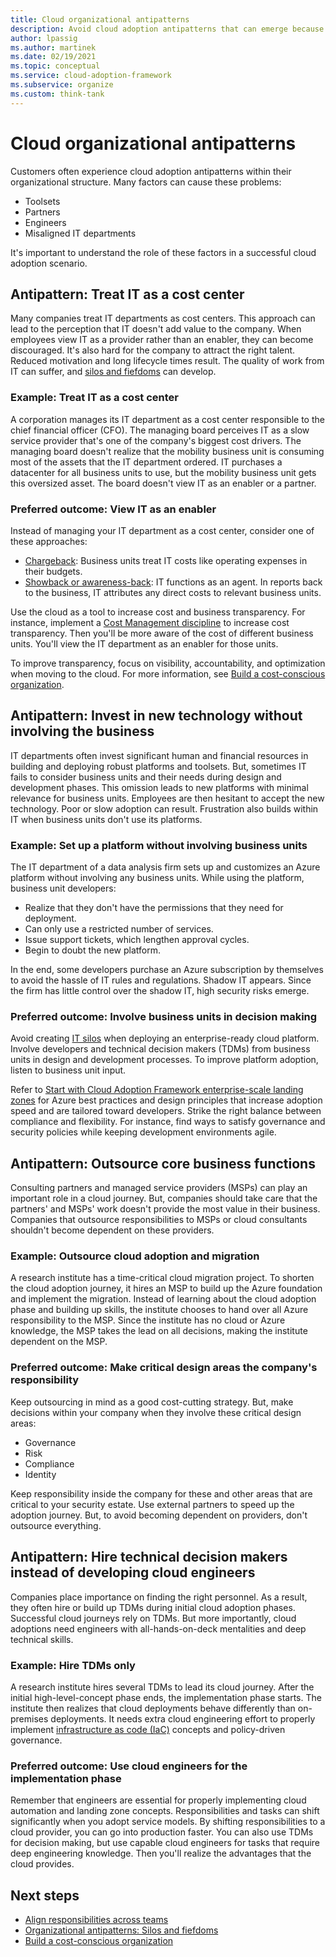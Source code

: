 ```yaml
---
title: Cloud organizational antipatterns
description: Avoid cloud adoption antipatterns that can emerge because of organizational issues like misaligned IT departments, partnerships, and engineering assignments.
author: lpassig
ms.author: martinek
ms.date: 02/19/2021
ms.topic: conceptual
ms.service: cloud-adoption-framework
ms.subservice: organize
ms.custom: think-tank
---
```


# Cloud organizational antipatterns

Customers often experience cloud adoption antipatterns within their organizational structure. Many factors can cause these problems:

- Toolsets
- Partners
- Engineers
- Misaligned IT departments

It's important to understand the role of these factors in a successful cloud adoption scenario.

## Antipattern: Treat IT as a cost center

Many companies treat IT departments as cost centers. This approach can lead to the perception that IT doesn't add value to the company. When employees view IT as a provider rather than an enabler, they can become discouraged. It's also hard for the company to attract the right talent. Reduced motivation and long lifecycle times result. The quality of work from IT can suffer, and [silos and fiefdoms](../organize/fiefdoms-silos.md) can develop.

### Example: Treat IT as a cost center

A corporation manages its IT department as a cost center responsible to the chief financial officer (CFO). The managing board perceives IT as a slow service provider that's one of the company's biggest cost drivers. The managing board doesn't realize that the mobility business unit is consuming most of the assets that the IT department ordered. IT purchases a datacenter for all business units to use, but the mobility business unit gets this oversized asset. The board doesn't view IT as an enabler or a partner.

### Preferred outcome: View IT as an enabler

Instead of managing your IT department as a cost center, consider one of these approaches:

- [Chargeback](../strategy/cloud-accounting.md#chargeback): Business units treat IT costs like operating expenses in their budgets.
- [Showback or awareness-back](../strategy/cloud-accounting.md#showback-or-awareness-back): IT functions as an agent. In reports back to the business, IT attributes any direct costs to relevant business units.

Use the cloud as a tool to increase cost and business transparency. For instance, implement a [Cost Management discipline](../govern/cost-management/index.md) to increase cost transparency. Then you'll be more aware of the cost of different business units. You'll view the IT department as an enabler for those units.

To improve transparency, focus on visibility, accountability, and optimization when moving to the cloud. For more information, see [Build a cost-conscious organization](../organize/cost-conscious-organization.md).

## Antipattern: Invest in new technology without involving the business

IT departments often invest significant human and financial resources in building and deploying robust platforms and toolsets. But, sometimes IT fails to consider business units and their needs during design and development phases. This omission leads to new platforms with minimal relevance for business units. Employees are then hesitant to accept the new technology. Poor or slow adoption can result. Frustration also builds within IT when business units don't use its platforms.

### Example: Set up a platform without involving business units

The IT department of a data analysis firm sets up and customizes an Azure platform without involving any business units. While using the platform, business unit developers:

- Realize that they don't have the permissions that they need for deployment.
- Can only use a restricted number of services.
- Issue support tickets, which lengthen approval cycles.
- Begin to doubt the new platform.

In the end, some developers purchase an Azure subscription by themselves to avoid the hassle of IT rules and regulations. Shadow IT appears. Since the firm has little control over the shadow IT, high security risks emerge.

### Preferred outcome: Involve business units in decision making

Avoid creating [IT silos](../organize/fiefdoms-silos.md) when deploying an enterprise-ready cloud platform. Involve developers and technical decision makers (TDMs) from business units in design and development processes. To improve platform adoption, listen to business unit input.

Refer to [Start with Cloud Adoption Framework enterprise-scale landing zones](../ready/enterprise-scale/index.md) for Azure best practices and design principles that increase adoption speed and are tailored toward developers. Strike the right balance between compliance and flexibility. For instance, find ways to satisfy governance and security policies while keeping development environments agile.

## Antipattern: Outsource core business functions

Consulting partners and managed service providers (MSPs) can play an important role in a cloud journey. But, companies should take care that the partners' and MSPs' work doesn't provide the most value in their business. Companies that outsource responsibilities to MSPs or cloud consultants shouldn't become dependent on these providers.

### Example: Outsource cloud adoption and migration

A research institute has a time-critical cloud migration project. To shorten the cloud adoption journey, it hires an MSP to build up the Azure foundation and implement the migration. Instead of learning about the cloud adoption phase and building up skills, the institute chooses to hand over all Azure responsibility to the MSP. Since the institute has no cloud or Azure knowledge, the MSP takes the lead on all decisions, making the institute dependent on the MSP.

### Preferred outcome: Make critical design areas the company's responsibility

Keep outsourcing in mind as a good cost-cutting strategy. But, make decisions within your company when they involve these critical design areas:

- Governance
- Risk
- Compliance
- Identity

Keep responsibility inside the company for these and other areas that are critical to your security estate. Use external partners to speed up the adoption journey. But, to avoid becoming dependent on providers, don't outsource everything.

## Antipattern: Hire technical decision makers instead of developing cloud engineers

Companies place importance on finding the right personnel. As a result, they often hire or build up TDMs during initial cloud adoption phases. Successful cloud journeys rely on TDMs. But more importantly, cloud adoptions need engineers with all-hands-on-deck mentalities and deep technical skills.

### Example: Hire TDMs only

A research institute hires several TDMs to lead its cloud journey. After the initial high-level-concept phase ends, the implementation phase starts. The institute then realizes that cloud deployments behave differently than on-premises deployments. It needs extra cloud engineering effort to properly implement [infrastructure as code (IaC)](/devops/deliver/what-is-infrastructure-as-code) concepts and policy-driven governance.

### Preferred outcome: Use cloud engineers for the implementation phase

Remember that engineers are essential for properly implementing cloud automation and landing zone concepts. Responsibilities and tasks can shift significantly when you adopt service models. By shifting responsibilities to a cloud provider, you can go into production faster. You can also use TDMs for decision making, but use capable cloud engineers for tasks that require deep engineering knowledge. Then you'll realize the advantages that the cloud provides.

## Next steps

- [Align responsibilities across teams](../organize/raci-alignment.md)
- [Organizational antipatterns: Silos and fiefdoms](../organize/fiefdoms-silos.md)
- [Build a cost-conscious organization](../organize/cost-conscious-organization.md)
